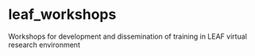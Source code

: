 # leaf_workshops
Workshops for development and dissemination of training in LEAF virtual research environment
